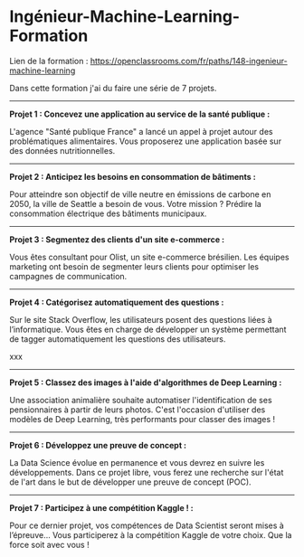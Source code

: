 # Ingénieur-Machine-Learning-Formation

Lien de la formation : https://openclassrooms.com/fr/paths/148-ingenieur-machine-learning

Dans cette formation j'ai du faire une série de 7 projets.

---------------------------------------------------------------------------------------------------------------------------------------------------------------------------------------------------

__Projet 1 : Concevez une application au service de la santé publique :__

L'agence "Santé publique France" a lancé un appel à projet autour des problématiques alimentaires. Vous proposerez une application basée sur des données nutritionnelles.

---------------------------------------------------------------------------------------------------------------------------------------------------------------------------------------------------

__Projet 2 : Anticipez les besoins en consommation de bâtiments :__

Pour atteindre son objectif de ville neutre en émissions de carbone en 2050, la ville de Seattle a besoin de vous. Votre mission ? Prédire la consommation électrique des bâtiments municipaux.

---------------------------------------------------------------------------------------------------------------------------------------------------------------------------------------------------

__Projet 3 : Segmentez des clients d'un site e-commerce :__

Vous êtes consultant pour Olist, un site e-commerce brésilien. Les équipes marketing ont besoin de segmenter leurs clients pour optimiser les campagnes de communication.

---------------------------------------------------------------------------------------------------------------------------------------------------------------------------------------------------

__Projet 4 : Catégorisez automatiquement des questions :__

Sur le site Stack Overflow, les utilisateurs posent des questions liées à l’informatique. Vous êtes en charge de développer un système permettant de tagger automatiquement les questions des utilisateurs.

xxx

---------------------------------------------------------------------------------------------------------------------------------------------------------------------------------------------------

__Projet 5 : Classez des images à l'aide d'algorithmes de Deep Learning :__

Une association animalière souhaite automatiser l'identification de ses pensionnaires à partir de leurs photos. C'est l'occasion d'utiliser des modèles de Deep Learning, très performants pour classer des images !

---------------------------------------------------------------------------------------------------------------------------------------------------------------------------------------------------

__Projet 6 : Développez une preuve de concept :__

La Data Science évolue en permanence et vous devrez en suivre les développements. Dans ce projet libre, vous ferez une recherche sur l'état de l'art dans le but de développer une preuve de concept (POC).

---------------------------------------------------------------------------------------------------------------------------------------------------------------------------------------------------

__Projet 7 : Participez à une compétition Kaggle ! :__

Pour ce dernier projet, vos compétences de Data Scientist seront mises à l’épreuve… Vous participerez à la compétition Kaggle de votre choix. Que la force soit avec vous !
